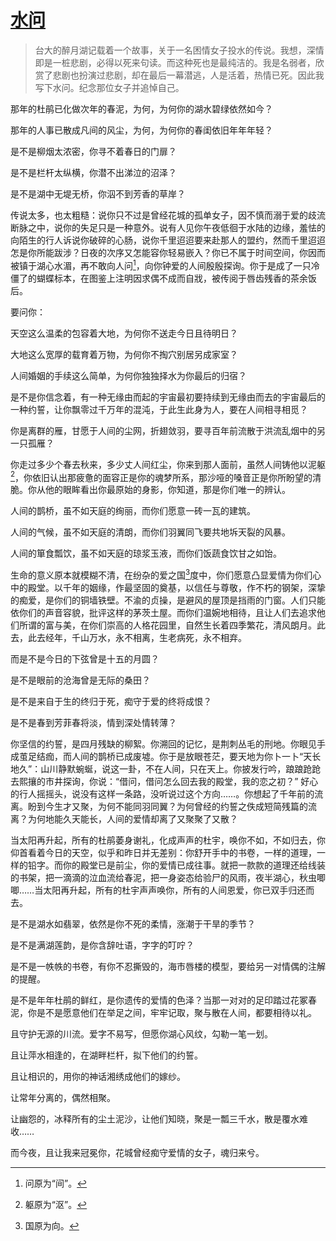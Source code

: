 <link href="../../../css/style.css" rel="stylesheet" type="text/css" />

# [水问](http://m.99csw.com/book/527/16951.html)

> <span class="lk">台大的醉月湖记载着一个故事，关于一名困情女子投水的传说。我想，深情即是一桩悲剧，必得以死来句读。而这种死也是最纯洁的。我是名弱者，欣赏了悲剧也扮演过悲剧，却在最后一幕潜逃，人是活着，热情已死。因此我写下水问。纪念那位女子并追悼自己。

<div class="p">

那年的杜鹃已化做次年的春泥，为何，为何你的湖水碧绿依然如今？

那年的人事已散成凡间的风尘，为何，为何你的春闺依旧年年年轻？

是不是柳烟太浓密，你寻不着春日的门扉？

是不是栏杆太纵横，你潜不出涕泣的沼泽？

是不是湖中无堤无桥，你泅不到芳香的草岸？

传说太多，也太粗糙：说你只不过是曾经花城的孤单女子，因不慎而溺于爱的歧流断脉之中，说你的失足只是一种意外。说有人见你午夜低徊于水陆的边缘，羞怯的向陌生的行人诉说你破碎的心肠，说你千里迢迢要来赴那人的盟约，然而千里迢迢怎是你所能跋涉？日夜的次序又怎能容你轻易嵌入？你已不属于时间空间，你因而被镇于湖心水湄，再不敢向人问[^问]，向你钟爱的人间殷殷探询。你于是成了一只冷僵了的蝴蝶标本，在图鉴上注明因求偶不成而自戕，被传阅于唇齿残香的茶余饭后。

要问你：

天空这么温柔的包容着大地，为何你不送走今日且待明日？

大地这么宽厚的载育着万物，为何你不掏穴别居另成家室？

人间婚姻的手续这么简单，为何你独独择水为你最后的归宿？

是不是你信念着，有一种无缘由而起的宇宙最初要持续到无缘由而去的宇宙最后的一种约誓，让你飘零过千万年的混沌，于此生此身为人，要在人间相寻相觅？

你是离群的雁，甘愿于人间的尘网，折翅敛羽，要寻百年前流散于洪流乱烟中的另一只孤雁？

你走过多少个春去秋来，多少丈人间红尘，你来到那人面前，虽然人间铸他以泥躯[^沤]，你依旧认出那疲惫的面容正是你的魂梦所系，那沙哑的嗓音正是你所盼望的清脆。你从他的眼眸看出你最原始的身影，你知道，那是你们唯一的辨认。

人间的鹊桥，虽不如天庭的绚丽，而你们愿意一砖一瓦的建筑。

人间的气候，虽不如天庭的清朗，而你们羽翼同飞要共地坼天裂的风暴。

人间的箪食瓢饮，虽不如天庭的琼浆玉液，而你们饭蔬食饮甘之如饴。

生命的意义原本就模糊不清，在纷杂的爱之国[^国]度中，你们愿意凸显爱情为你们心中的殿堂。以千年的姻缘，作最坚固的奠基，以信任与尊敬，作不朽的钢架，深挚的痴爱，是你们的铜墙铁壁。不渝的贞操，是避风的屋顶是挡雨的门窗。人们只能依你们的声音容貌，批评这样的茅茨土屋。而你们温婉地相待，且让人们去追求他们所谓的富与美，在你们崇高的人格花园里，自然生长着四季繁花，清风朗月。此去，此去经年，千山万水，永不相离，生老病死，永不相弃。

而是不是今日的下弦曾是十五的月圆？

是不是眼前的沧海曾是无际的桑田？

是不是来自于生的终归于死，痴守于爱的终将成恨？

是不是春到芳菲春将淡，情到深处情转薄？

你坚信的约誓，是四月残缺的柳絮。你溯回的记忆，是荆刺丛毛的刑地。你眼见手成茧足结痂，而人间的鹊桥已成废墟。你于是放眼苍茫，要天地为你卜一卜“天长地久”：山川静默蜿蜒，说这一卦，不在人间，只在天上。你披发行吟，踉踉跄跄去熙攘的市井探询，你说：“借问，借问怎么回去我的殿堂，我的恋之初？” 好心的行人摇摇头，说没有这样一条路，没听说过这个方向……。你想起了千年前的流离。盼到今生才又聚，为何不能同羽同翼？为何曾经的约誓之佚成短简残篇的流离？为何地能久天能长，人间的爱情却离了又聚聚了又散？

当太阳再升起，所有的杜鹃萎身谢礼，化成声声的杜宇，唤你不如，不如归去，你仰首看着今日的天空，似乎和昨日并无差别：你舒开手中的书卷，一样的道理，一样的铅字。而你的殿堂已是前尘，你的爱情已成往事。就把一款款的道理还给线装的书架，把一滴滴的泣血流给春泥，把一身姿态给验尸的风雨，夜半湖心，秋虫唧唧……当太阳再升起，所有的杜宇声声唤你，所有的人间恩爱，你已双手归还而去。

是不是湖水如翡翠，依然是你不死的柔情，涨潮于干旱的季节？

是不是满湖莲韵，是你含辞吐语，字字的叮咛？

是不是一帙帙的书卷，有你不忍撕毁的，海市唇楼的模型，要给另一对情偶的注解的提醒。

是不是年年杜鹃的鲜红，是你遗传的爱情的色泽？当那一对对的足印踏过花冢春泥，你是不是愿意他们在举足之间，牢牢记取，聚与散在人间，都要相待以礼。

且守护无源的川流。爱字不易写，但愿你湖心风纹，勾勒一笔一划。

且让萍水相逢的，在湖畔栏杆，拟下他们的约誓。

且让相识的，用你的神话湘绣成他们的嫁纱。

让常年分离的，偶然相聚。

让幽怨的，冰释所有的尘土泥沙，让他们知晓，聚是一瓢三千水，散是覆水难收……

而今夜，且让我来冠冕你，花城曾经痴守爱情的女子，魂归来兮。

</div>

[^问]: 问原为“间”。
[^沤]: 躯原为“沤”。
[^国]: 国原为向。

